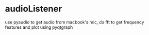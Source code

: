 # audioListener
use pyaudio to get audio from macbook's mic, do fft to get frequency features and plot using pyqtgraph
